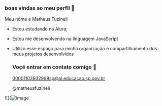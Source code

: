  ### boas vindas ao meu perfil 💙

 Meu nome e Matheus Fuzineli

 - Estou estudando na Alura;
 - Estou me desenvolvendo na linguagem JavaScript
 - Utilizo esse espaço para minha organização e compartilhamento dos meus projetos desenvolvidos

   ### Voçê entrar em contato comigo 📧

    00001103932998sp@al.educacao.sp.gov.br

   @matheusfuzineli

![](![image](https://github.com/Fuzineli/Fuzineli1/assets/169312798/757bdd61-13bc-4412-bcb3-9d2ac17293ae)

